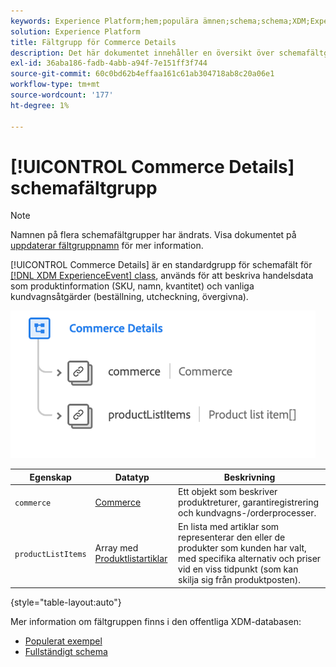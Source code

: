 ```yaml
---
keywords: Experience Platform;hem;populära ämnen;schema;schema;XDM;ExperienceEvent;fields;schemas;Schema design;field group;field group;
solution: Experience Platform
title: Fältgrupp för Commerce Details
description: Det här dokumentet innehåller en översikt över schemafältgruppen Commerce Details.
exl-id: 36aba186-fadb-4abb-a94f-7e151ff3f744
source-git-commit: 60c0bd62b4effaa161c61ab304718ab8c20a06e1
workflow-type: tm+mt
source-wordcount: '177'
ht-degree: 1%

---
```


# [!UICONTROL Commerce Details] schemafältgrupp

>[!NOTE]
>
>Namnen på flera schemafältgrupper har ändrats. Visa dokumentet på [uppdaterar fältgruppnamn](../name-updates.md) för mer information.

[!UICONTROL Commerce Details] är en standardgrupp för schemafält för [[!DNL XDM ExperienceEvent] class](../../classes/experienceevent.md), används för att beskriva handelsdata som produktinformation (SKU, namn, kvantitet) och vanliga kundvagnsåtgärder (beställning, utcheckning, övergivna).

![](../../images/field-groups/commerce-details.png)

| Egenskap | Datatyp | Beskrivning |
| --- | --- | --- |
| `commerce` | [Commerce](../../data-types/commerce.md) | Ett objekt som beskriver produktreturer, garantiregistrering och kundvagns-/orderprocesser. |
| `productListItems` | Array med [Produktlistartiklar](../../data-types/product-list-item.md) | En lista med artiklar som representerar den eller de produkter som kunden har valt, med specifika alternativ och priser vid en viss tidpunkt (som kan skilja sig från produktposten). |

{style="table-layout:auto"}

Mer information om fältgruppen finns i den offentliga XDM-databasen:

* [Populerat exempel](https://github.com/adobe/xdm/blob/master/components/fieldgroups/experience-event/experienceevent-commerce.example.1.json)
* [Fullständigt schema](https://github.com/adobe/xdm/blob/master/components/fieldgroups/experience-event/experienceevent-commerce.schema.json)
